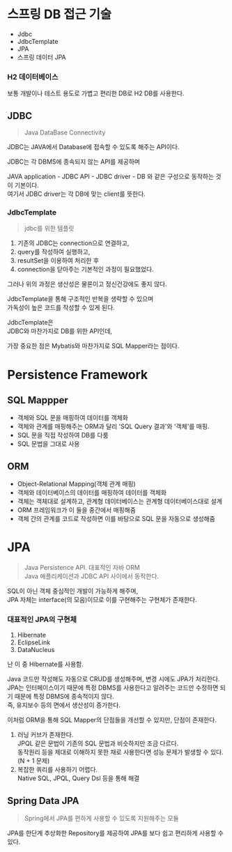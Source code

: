 # 스프링 DB 접근 기술
- Jdbc
- JdbcTemplate
- JPA
- 스프링 데이터 JPA

### H2 데이터베이스

보통 개발이나 테스트 용도로 가볍고 편리한 DB로 H2 DB를 사용한다.  

## JDBC
> Java DataBase Connectivity  

JDBC는 JAVA에서 Database에 접속할 수 있도록 해주는 API이다.  

JDBC는 각 DBMS에 종속되지 않는 API를 제공하며 

JAVA application - JDBC API - JDBC driver - DB  와 같은 구성으로 동작하는 것이 기본이다.  
여기서 JDBC driver는 각 DB에 맞는 client를 뜻한다.

### JdbcTemplate
> jdbc를 위한 템플릿

1. 기존의 JDBC는 connection으로 연결하고,  
2. query를 작성하여 실행하고,  
3. resultSet을 이용하여 처리한 후  
4. connection을 닫아주는 기본적인 과정이 필요했었다.  

그러나 위의 과정은 생산성은 물론이고 정신건강에도 좋지 않다.  

JdbcTemplate을 통해 구조적인 반복을 생략할 수 있으며  
가독성이 높은 코드를 작성할 수 있게 된다.  

JdbcTemplate은  
JDBC와 마찬가지로 DB를 위한 API인데,

가장 중요한 점은 Mybatis와 마찬가지로 SQL Mapper라는 점이다.  

# Persistence Framework

## SQL Mappper
- 객체와 SQL 문을 매핑하여 데이터를 객체화
- 객체와 관계를 매핑해주는 ORM과 달리 'SQL Query 결과'와 '객체'를 매핑.
- SQL 문을 직접 작성하여 DB를 다룸
- SQL 문법을 그대로 사용


## ORM
- Object-Relational Mapping(객체 관계 매핑)
- 객체와 데이터베이스의 데이터를 매핑하여 데이터를 객체화
- 객체는 객체대로 설계하고, 관계형 데이터베이스는 관계형 데이터베이스대로 설계
- ORM 프레임워크가 이 둘을 중간에서 매핑해줌
- 객체 간의 관계를 코드로 작성하면 이를 바탕으로 SQL 문을 자동으로 생성해줌

# JPA
> Java Persistence API. 대표적인 자바 ORM   
> Java 애플리케이션과 JDBC API 사이에서 동작한다.

SQL이 아닌 객체 중심적인 개발이 가능하게 해주며,  
JPA 자체는 interface(의 모음)이므로 이를 구현해주는 구현체가 존재한다.  

### 대표적인 JPA의 구현체
1. Hibernate
2. EclipseLink
3. DataNucleus

난 이 중 Hibernate를 사용함.  

Java 코드만 작성해도 자동으로 CRUD를 생성해주며, 변경 시에도 JPA가 처리한다.  
JPA는 인터페이스이기 때문에 특정 DBMS를 사용한다고 알려주는 코드만 수정하면 되기 때문에 특정 DBMS에 종속적이지 않다.  
즉, 유지보수 등의 면에서 생산성이 증가한다.  


이처럼 ORM을 통해 SQL Mapper의 단점들을 개선할 수 있지만, 단점이 존재한다.  
  
1. 러닝 커브가 존재한다.  
JPQL 같은 문법이 기존의 SQL 문법과 비슷하지만 조금 다르다.  
동작원리 등을 제대로 이해하지 못한 채로 사용한다면 성능 문제가 발생할 수 있다. (N + 1 문제)
2. 복잡한 쿼리를 사용하기 어렵다.   
Native SQL, JPQL, Query Dsl 등을 통해 해결
 
## Spring Data JPA
> Spring에서 JPA를 편하게 사용할 수 있도록 지원해주는 모듈

JPA를 한단계 추상화한 Repository를 제공하여 JPA를 보다 쉽고 편리하게 사용할 수 있다.